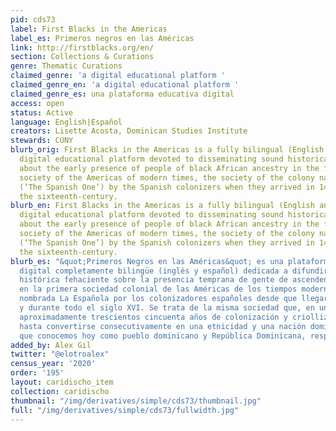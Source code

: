 ```yaml
---
pid: cds73
label: First Blacks in the Americas
label_es: Primeros negros en las Américas
link: http://firstblacks.org/en/
section: Collections & Curations
genre: Thematic Curations
claimed_genre: 'a digital educational platform '
claimed_genre_en: 'a digital educational platform '
claimed_genre_es: una plataforma educativa digital
access: open
status: Active
language: English|Español
creators: Lisette Acosta, Dominican Studies Institute
stewards: CUNY
blurb_orig: First Blacks in the Americas is a fully bilingual (English and Spanish)
  digital educational platform devoted to disseminating sound historical information
  about the early presence of people of black African ancestry in the first colonial
  society of the Americas of modern times, the society of the colony named La Española
  (‘The Spanish One’) by the Spanish colonizers when they arrived in 1492 and throughout
  the sixteenth-century.
blurb_en: First Blacks in the Americas is a fully bilingual (English and Spanish)
  digital educational platform devoted to disseminating sound historical information
  about the early presence of people of black African ancestry in the first colonial
  society of the Americas of modern times, the society of the colony named La Española
  (‘The Spanish One’) by the Spanish colonizers when they arrived in 1492 and throughout
  the sixteenth-century.
blurb_es: "&quot;Primeros Negros en las Américas&quot; es una plataforma educativa
  digital completamente bilingüe (inglés y español) dedicada a difundir información
  histórica fehaciente sobre la presencia temprana de gente de ascendencia negro-africana
  en la primera sociedad colonial de las Américas de los tiempos modernos, la sociedad
  nombrada La Española por los colonizadores españoles desde que llegaron en 1492
  y durante todo el siglo XVI. Se trata de la misma sociedad que, en un proceso de
  aproximadamente trescientos cincuenta años de colonización y criollización, evolucionaría
  hasta convertirse consecutivamente en una etnicidad y una nación dominicanas a las
  que conocemos hoy como pueblo dominicano y República Dominicana, respectivamente."
added_by: Alex Gil
twitter: "@elotroalex"
census_year: '2020'
order: '195'
layout: caridischo_item
collection: caridischo
thumbnail: "/img/derivatives/simple/cds73/thumbnail.jpg"
full: "/img/derivatives/simple/cds73/fullwidth.jpg"
---
```

